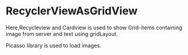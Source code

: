 # RecyclerViewAsGridView

Here,Recycleview and Cardview is used to show Grid-items containing image from server and text using gridLayout.

Picasso library is used to load images.
